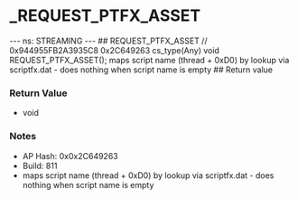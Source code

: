 # _REQUEST_PTFX_ASSET

--- ns: STREAMING --- ## REQUEST_PTFX_ASSET  // 0x944955FB2A3935C8 0x2C649263 cs_type(Any) void REQUEST_PTFX_ASSET();  maps script name (thread + 0xD0) by lookup via scriptfx.dat - does nothing when script name is empty  ## Return value

### Return Value
* void

### Notes
* AP Hash: 0x0x2C649263
* Build: 811
* maps script name (thread + 0xD0) by lookup via scriptfx.dat - does nothing when script name is empty

